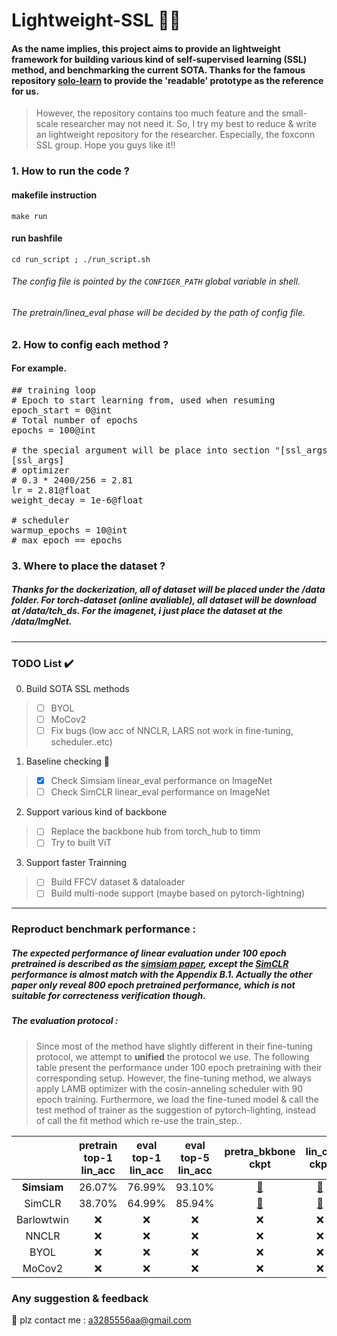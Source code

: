 # Lightweight-SSL 🚀🚀
#### As the name implies, this project aims to provide an lightweight framework for building various kind of self-supervised learning (SSL) method, and benchmarking the current SOTA. Thanks for the famous repository **[solo-learn](https://github.com/vturrisi/solo-learn)** to provide the 'readable' prototype as the reference for us. 
> However, the repository contains too much feature and the small-scale researcher may not need it. So, I try my best to reduce & write an lightweight repository for the researcher. Especially, the foxconn SSL group. Hope you guys like it!!

### 1. How to run the code ?
#### makefile instruction
`make run`
#### run bashfile 
`cd run_script ; ./run_script.sh`
###### The config file is pointed by the `CONFIGER_PATH` global variable in shell.
###### The pretrain/linea_eval phase will be decided by the path of config file.

### 2. How to config each method ?
#### For example. 
<pre>
## training loop
# Epoch to start learning from, used when resuming
epoch_start = 0@int
# Total number of epochs
epochs = 100@int

# the special argument will be place into section "[ssl_args]"
[ssl_args]
# optimizer
# 0.3 * 2400/256 = 2.81
lr = 2.81@float
weight_decay = 1e-6@float

# scheduler
warmup_epochs = 10@int
# max_epoch == epochs
</pre>

### 3. Where to place the dataset ?
##### Thanks for the dockerization, all of dataset will be placed under the /data folder. For torch-dataset (online avaliable), all dataset will be download at /data/tch_ds. For the imagenet, i just place the dataset at the /data/ImgNet.

---

### TODO List ✔️
0. Build SOTA SSL methods
> - [ ] BYOL
> - [ ] MoCov2
> - [ ] Fix bugs (low acc of NNCLR, LARS not work in fine-tuning, scheduler..etc)

1. Baseline checking 🚀
> - [x] Check Simsiam linear_eval performance on ImageNet
> - [ ] Check SimCLR linear_eval performance on ImageNet

2. Support various kind of backbone
> - [ ] Replace the backbone hub from torch_hub to timm
> - [ ] Try to built ViT

3. Support faster Trainning
> - [ ] Build FFCV dataset & dataloader
> - [ ] Build multi-node support (maybe based on pytorch-lightning)

---

### Reproduct benchmark performance :
##### The expected performance of linear evaluation under 100 epoch pretrained is described as the [simsiam paper](https://arxiv.org/abs/2011.10566), except the [SimCLR](https://arxiv.org/pdf/2002.05709.pdf) performance is almost match with the Appendix B.1. Actually the other paper only reveal 800 epoch pretrained performance, which is not suitable for correcteness verification though.

##### The evaluation protocol : 
> Since most of the method have slightly different in their fine-tuning protocol, we attempt to **unified** the protocol we use. The following table present the performance under 100 epoch pretraining with their corresponding setup. However, the fine-tuning method, we always apply LAMB optimizer with the cosin-anneling scheduler with 90 epoch training. Furthermore, we load the fine-tuned model & call the test method of trainer as the suggestion of pytorch-lighting, instead of call the fit method which re-use the train_step..

|             | pretrain top-1 lin_acc | eval top-1 lin_acc | eval top-5 lin_acc | pretra_bkbone ckpt | lin_clf ckpt |
|:-----------:|:----------------------:|:------------------:|:------------------:|:------------------:|:------------:|
| **Simsiam** |            26.07%           |          76.99%         |          93.10%         |          [🔗](https://drive.google.com/file/d/1XRPgMK-zvYYTNSrY7i4lRD8CEZSUMcCw/view?usp=sharing)         |       [🔗](https://drive.google.com/file/d/14Va9Jd3Pq0nznldPnKBkfbTkaifsZDch/view?usp=sharing)      |
|    SimCLR   |            38.70%           |          64.99%         |          85.94%         |          [🔗](tmp)         |       [🔗](tmp)      |
|  Barlowtwin |            ❌           |          ❌         |          ❌         |          ❌         |       ❌      |
|    NNCLR    |            ❌           |          ❌         |          ❌         |          ❌         |       ❌      |
|     BYOL    |            ❌           |          ❌         |          ❌         |          ❌         |       ❌      |
|    MoCov2   |            ❌           |          ❌         |          ❌         |          ❌         |       ❌      |

### Any suggestion & feedback 
📧 plz contact me : a3285556aa@gmail.com